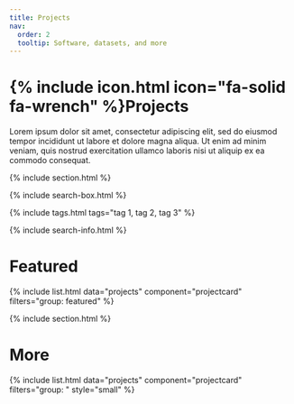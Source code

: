 ```yaml
---
title: Projects
nav:
  order: 2
  tooltip: Software, datasets, and more
---
```


# {% include icon.html icon="fa-solid fa-wrench" %}Projects

Lorem ipsum dolor sit amet, consectetur adipiscing elit, sed do eiusmod tempor incididunt ut labore et dolore magna aliqua.
Ut enim ad minim veniam, quis nostrud exercitation ullamco laboris nisi ut aliquip ex ea commodo consequat.

{% include section.html %}

{% include search-box.html %}

{% include tags.html tags="tag 1, tag 2, tag 3" %}

{% include search-info.html %}

# Featured

{% include list.html data="projects" component="projectcard" filters="group: featured" %}

{% include section.html %}

# More

{% include list.html data="projects" component="projectcard" filters="group: " style="small" %}
